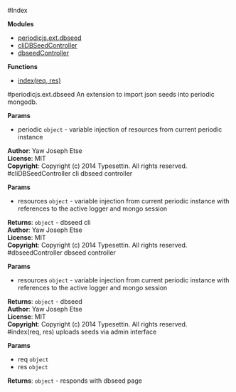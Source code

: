 #Index

**Modules**

* [periodicjs.ext.dbseed](#periodicjs.ext.module_dbseed)
* [cliDBSeedController](#module_cliDBSeedController)
* [dbseedController](#module_dbseedController)

**Functions**

* [index(req, res)](#index)
 
<a name="periodicjs.ext.module_dbseed"></a>
#periodicjs.ext.dbseed
An extension to import json seeds into periodic mongodb.

**Params**

- periodic `object` - variable injection of resources from current periodic instance  

**Author**: Yaw Joseph Etse  
**License**: MIT  
**Copyright**: Copyright (c) 2014 Typesettin. All rights reserved.  
<a name="module_cliDBSeedController"></a>
#cliDBSeedController
cli dbseed controller

**Params**

- resources `object` - variable injection from current periodic instance with references to the active logger and mongo session  

**Returns**: `object` - dbseed cli  
**Author**: Yaw Joseph Etse  
**License**: MIT  
**Copyright**: Copyright (c) 2014 Typesettin. All rights reserved.  
<a name="module_dbseedController"></a>
#dbseedController
dbseed controller

**Params**

- resources `object` - variable injection from current periodic instance with references to the active logger and mongo session  

**Returns**: `object` - dbseed  
**Author**: Yaw Joseph Etse  
**License**: MIT  
**Copyright**: Copyright (c) 2014 Typesettin. All rights reserved.  
<a name="index"></a>
#index(req, res)
uploads seeds via admin interface

**Params**

- req `object`  
- res `object`  

**Returns**: `object` - responds with dbseed page  
